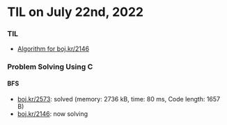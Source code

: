 # **TIL on July 22nd, 2022**
### TIL
- [Algorithm for boj.kr/2146](../../../Problem%20Solving/boj/Breadth%20first%20search/2146-07-22-2022.cpp)


### Problem Solving Using C
#### BFS
- [boj.kr/2573](../../../Problem%20Solving/boj/Breadth%20first%20search/2573-07-21-2022.cpp): solved (memory: 2736 kB, time: 80 ms, Code length: 1657 B)
- [boj.kr/2146](../../../Problem%20Solving/boj/Breadth%20first%20search/2146-07-22-2022.cpp): now solving